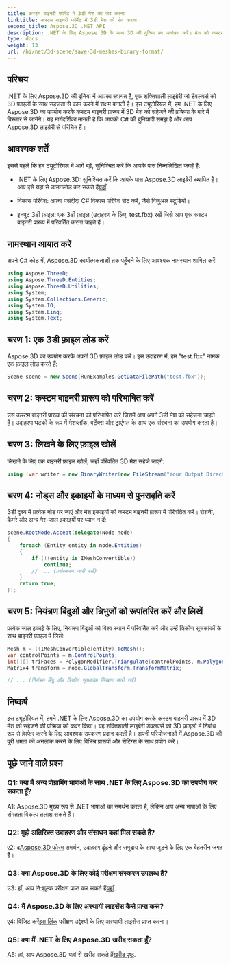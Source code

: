 ```yaml
---
title: कस्टम बाइनरी फॉर्मेट में 3डी मेश को सेव करना
linktitle: कस्टम बाइनरी फॉर्मेट में 3डी मेश को सेव करना
second_title: Aspose.3D .NET API
description: .NET के लिए Aspose.3D के साथ 3D की दुनिया का अन्वेषण करें। मेश को कस्टम बाइनरी फॉर्मेट में सहेजना सीखें।
type: docs
weight: 13
url: /hi/net/3d-scene/save-3d-meshes-binary-format/
---
```

## परिचय

.NET के लिए Aspose.3D की दुनिया में आपका स्वागत है, एक शक्तिशाली लाइब्रेरी जो डेवलपर्स को 3D फ़ाइलों के साथ सहजता से काम करने में सक्षम बनाती है। इस ट्यूटोरियल में, हम .NET के लिए Aspose.3D का उपयोग करके कस्टम बाइनरी प्रारूप में 3D मेश को सहेजने की प्रक्रिया के बारे में विस्तार से जानेंगे। यह मार्गदर्शिका मानती है कि आपको C# की बुनियादी समझ है और आप Aspose.3D लाइब्रेरी से परिचित हैं।

## आवश्यक शर्तें

इससे पहले कि हम ट्यूटोरियल में आगे बढ़ें, सुनिश्चित करें कि आपके पास निम्नलिखित जगहें हैं:

-  .NET के लिए Aspose.3D: सुनिश्चित करें कि आपके पास Aspose.3D लाइब्रेरी स्थापित है। आप इसे यहां से डाउनलोड कर सकते हैं[यहाँ](https://releases.aspose.com/3d/net/).

- विकास परिवेश: अपना पसंदीदा C# विकास परिवेश सेट करें, जैसे विज़ुअल स्टूडियो।

- इनपुट 3डी फ़ाइल: एक 3डी फ़ाइल (उदाहरण के लिए, test.fbx) रखें जिसे आप एक कस्टम बाइनरी प्रारूप में परिवर्तित करना चाहते हैं।

## नामस्थान आयात करें

अपने C# कोड में, Aspose.3D कार्यात्मकताओं तक पहुँचने के लिए आवश्यक नामस्थान शामिल करें:

```csharp
using Aspose.ThreeD;
using Aspose.ThreeD.Entities;
using Aspose.ThreeD.Utilities;
using System;
using System.Collections.Generic;
using System.IO;
using System.Linq;
using System.Text;
```

## चरण 1: एक 3डी फ़ाइल लोड करें

Aspose.3D का उपयोग करके अपनी 3D फ़ाइल लोड करें। इस उदाहरण में, हम "test.fbx" नामक एक फ़ाइल लोड करते हैं:

```csharp
Scene scene = new Scene(RunExamples.GetDataFilePath("test.fbx"));
```

## चरण 2: कस्टम बाइनरी प्रारूप को परिभाषित करें

उस कस्टम बाइनरी प्रारूप की संरचना को परिभाषित करें जिसमें आप अपने 3डी मेश को सहेजना चाहते हैं। उदाहरण घटकों के रूप में मेशब्लॉक, वर्टेक्स और ट्राएंगल के साथ एक संरचना का उपयोग करता है।

## चरण 3: लिखने के लिए फ़ाइल खोलें

लिखने के लिए एक बाइनरी फ़ाइल खोलें, जहाँ परिवर्तित 3D मेश सहेजे जाएंगे:

```csharp
using (var writer = new BinaryWriter(new FileStream("Your Output Directory" + "Save3DMeshesInCustomBinaryFormat_out", FileMode.Create, FileAccess.Write)))
```

## चरण 4: नोड्स और इकाइयों के माध्यम से पुनरावृति करें

3डी दृश्य में प्रत्येक नोड पर जाएं और मेश इकाइयों को कस्टम बाइनरी प्रारूप में परिवर्तित करें। रोशनी, कैमरे और अन्य गैर-जाल इकाइयों पर ध्यान न दें:

```csharp
scene.RootNode.Accept(delegate(Node node)
{
    foreach (Entity entity in node.Entities)
    {
        if (!(entity is IMeshConvertible))
            continue;
        // ... (प्रसंस्करण जारी रखें)
    }
    return true;
});
```

## चरण 5: नियंत्रण बिंदुओं और त्रिभुजों को रूपांतरित करें और लिखें

प्रत्येक जाल इकाई के लिए, नियंत्रण बिंदुओं को विश्व स्थान में परिवर्तित करें और उन्हें त्रिकोण सूचकांकों के साथ बाइनरी फ़ाइल में लिखें:

```csharp
Mesh m = ((IMeshConvertible)entity).ToMesh();
var controlPoints = m.ControlPoints;
int[][] triFaces = PolygonModifier.Triangulate(controlPoints, m.Polygons);
Matrix4 transform = node.GlobalTransform.TransformMatrix;

// ... (नियंत्रण बिंदु और त्रिकोण सूचकांक लिखना जारी रखें)
```

## निष्कर्ष

इस ट्यूटोरियल में, हमने .NET के लिए Aspose.3D का उपयोग करके कस्टम बाइनरी प्रारूप में 3D मेश को सहेजने की प्रक्रिया को कवर किया। यह शक्तिशाली लाइब्रेरी डेवलपर्स को 3D फ़ाइलों में निर्बाध रूप से हेरफेर करने के लिए आवश्यक उपकरण प्रदान करती है। अपनी परियोजनाओं में Aspose.3D की पूरी क्षमता को अनलॉक करने के लिए विभिन्न प्रारूपों और सेटिंग्स के साथ प्रयोग करें।

## पूछे जाने वाले प्रश्न

### Q1: क्या मैं अन्य प्रोग्रामिंग भाषाओं के साथ .NET के लिए Aspose.3D का उपयोग कर सकता हूँ?

A1: Aspose.3D मुख्य रूप से .NET भाषाओं का समर्थन करता है, लेकिन आप अन्य भाषाओं के लिए संगतता विकल्प तलाश सकते हैं।

### Q2: मुझे अतिरिक्त उदाहरण और संसाधन कहां मिल सकते हैं?

 ए2: द[Aspose.3D फोरम](https://forum.aspose.com/c/3d/18) समर्थन, उदाहरण ढूंढने और समुदाय के साथ जुड़ने के लिए एक बेहतरीन जगह है।

### Q3: क्या Aspose.3D के लिए कोई परीक्षण संस्करण उपलब्ध है?

 उ3: हाँ, आप नि:शुल्क परीक्षण प्राप्त कर सकते हैं[यहाँ](https://releases.aspose.com/).

### Q4: मैं Aspose.3D के लिए अस्थायी लाइसेंस कैसे प्राप्त करूं?

 ए4: विजिट करें[इस लिंक](https://purchase.aspose.com/temporary-license/) परीक्षण उद्देश्यों के लिए अस्थायी लाइसेंस प्राप्त करना।

### Q5: क्या मैं .NET के लिए Aspose.3D खरीद सकता हूँ?

 A5: हां, आप Aspose.3D यहां से खरीद सकते हैं[खरीद पृष्ठ](https://purchase.aspose.com/buy).